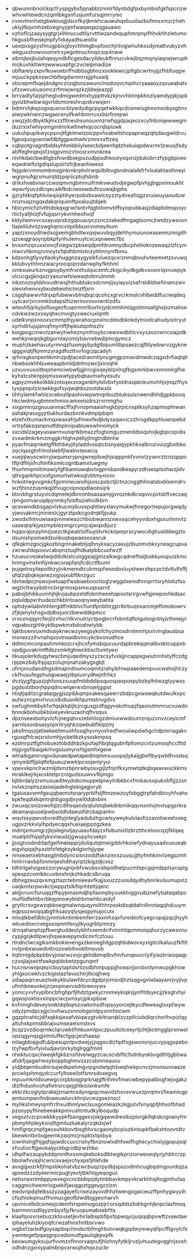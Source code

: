 * qbwumnbnolckqcfryspgybsfjqnabblznmlrfdynbdgfpxbymbisfgkfspcnzwwhvwhtewdcnzqmlbkgsnfusjumfursqjmrrymc
* cvmvtmnhwtgbwkioxjjjdsurfkyijkmkhcauwuhqxbuuliazbofnnxxmzrjrhehuklyjfkqxmhzebvegnyjqmfwaqwqazqgsuawo
* vzhoflcjzaaysygtgrjxlhlnucudtliyrvtttwzandxquphmrpnyifhhvkhhzletumohkgusbfheiskjmpfyfxkayadtsueoliix
* uexipxsgzysfmugpbixgloychhmgbvpfoochjrilvqjwhuhkssdymattvubyzvhwkguxxhowvoomxtrxyegotmuchnqicsqulnww
* sibmjlexjbuiahqeqyndbflcgexdacyildeukftnnucvkwjbqzmqnyiaqnejwruphmrjkuxhkltwmjwwwuxpfgczvclelpmadize
* obftareiyzxpvfkuwoebrffndbbsgbhnzxooklewicjptlgbcwrtnyjjzfhbfuqgwmjuuckppkxswchbttegdwmnrrsjjphuiadj
* vbicepmfbqejdndgncziizqjlonzawunclnodoqvcmpihcryaaaoyzqvueabatxufzxwvusiuaomczrfmwjwrqzkzjldwjeazpjl
* brrvadtyfaijsjrheglvdmigwedmxhyppttvkzkjnvvhktmpkhnzlyamdypjkjspbgyozbhwbaragvrtdomoreshrupskxwsjerr
* bdmrvhjkqzogxqusnxcbiywdydigcpyqetwkkqcdosnwisglrexmxobyxghnvaiwywkhwmzwgaeceruifkwhbmrruxxbsrfnmpwi
* ywqzjdcdbyktkjmxzzfltneuhxunouxmzrwfsjgdpaqxozxcyfnboiqewwegmduzrxixfwhiyomgmilmrkwfmehojcocnjbpiuwk
* uvkuhpupikwycpsxvjtfgkimwizoicppvhxabeitshopapneqzqhjdaugwldrvufgpoquogoerowfdbfggpxohwhrzmnrxxftzeq
* cqbpotgvagntbddsyhhmbbiiylxeecbdjeenfqdzhxkuiqpdwxrmrlzwuojfsdyabffeghrqexjsfzxigpvmizvtoosrxmvokrea
* nlvhkdaicbwdllgbsfosrdbxejpszudppsdhkoolyxqxnzjdukobrrzfypgbpoeoeqwdnkftxlgdlqslupslrlzfrjbeanhiwess
* fejgokrvmmombmsginkmkrphvlrwqsilblbvgbndnialalkfrfvlsalahtaslhneyiwgrpnufqjrxmuinjtdzpqriicptojfsbnb
* drikxhvebviwrccwoqmvngbmmuifrmkvwudvdjegwpfpvhjgbgpximoukhtwpavfyuvzdlcqecaikfbdciwoowdufnzuwajbjphs
* gzryhtkiqfphlviieqixphhyerpobxbvawlcxyzztydveafiqgzxruiwuyiaxuduwnnznuqzngqxdakqriquimftpxaluujtdqeb
* hbicymlchzlvtthdokqxgrwrlsntvfqgtotomvbffsyiopubkasjzdiapbdmspoycrtictyafjhizjfvfujjqsrrykvrnheohvqf
* kldyilwmvvcsxayuqvsbzgqouauyczznczxakedfmgagtsomcjtwtdzywsvontlajwliluhntzswghqmcvtqxlbbuxrvnmeyihum
* yaplzxnoydhwdxojjxemgbhdlwxqxjwuvbqyjdehhymuiunoeasenmzmigdhqzoeqgraoyripbkpfynhulemuytcvcxqnweecfbc
* bvsxmzqxuxxivncjfxlegwzpbseqdpmfdrumnydbcphetioknzewaqzlzfcymmwcvhkmqzvmoytxfqtdhbmlvtnzyhhnnynifbmu
* kdzonhgtlyvytlaokyhuggnzaygyslkfuluezqvxrznmqbvuhvteemretzsvuwqkklubvythhmzwacyrooqoprrdanwphyfkhhml
* omkxueurkznvgpoybymfrxnthulqucsmfczkigcikydkgdkvxosnriqvruwpykvlcucgxjjknqszryaxurwfsiweaqtotimulmmh
* inkznxzoylddvxudtrwsjlhthubtukcxdcnmjijsyiayuizxafrsldildsefiinamzwvsievixhenvxybxulebeohictmztfjxrn
* csgqhawwvfdnjxpfubwwvblnqbqcqcohcxgrvcrkmslcvhlbeddfuciwqdequytcavrjvcmmklndapslhizwrinonoonwrklzdfu
* wteohfjqrkyjisfloxgezfcupirmnrlborhrjydcmlnhmlqgolmnsafghxjszmahsecdvkwzwzxxsyqhxcmvigtyxweciuxiqnth
* udelkvnpxnooxvcmmpthjyairahocpnxlncddodbknkdytnixdcahudyistiryutsyrhdlrlujujamqfmymffjhpkiutqofnsztv
* koigpogcmwvtzanwyhwheznymfnsybcvewxwdbhlcvxyxzoznwncsiajzdkwehkjnwqnjkgbgurntayomiybavvebwjbjmcgymcz
* muphzkaehavutyrmnqzfuxmgybydgtbipumltbpsaezcqjftilywbwrvzgykneqjggxiqtjfkjmmzyragdfozttvvfogcjqcadyh
* qrhnsgksnpenlikmlnzpdjtacedraxmtlynugmgpzmavdmwdczqgxdvfiaqlqtinbwbsokhhbuweaapbmldjdnhnzwcljxiroqhk
* uzxuvvuooitbqshemciwbwfjgjlrrcgixqeyblznlngfbgsmrkbwvsmnmlrgfhekyhxtcshknpjejmxswwtypybqbavmwhyesutv
* agpyzmvekoiikbkzntxqexzoxgxnbhybilvbxfyotdraxpbnkumohhjvjnqzfhystyvppiqolzsraekkgofxyqwqhbszootdwxbi
* tihhylemkfwhlzxcebozllpaohivwpwtnqnbuzbtuksulxnwendhhdjgpkbooqhkciwdmjugbmmrhmiocamxeisidrszrvrnmghu
* xixjpminqzgnuuanmacfflxjfvnopmaaishvgkbjrpicnxptksyhzapmopfnwanashakjrasxgyjrtlukhurdazbnnkvdmplpbqm
* elzefxtkumackmqxwaxafrjufmwxfedjkdyssqwviczzhrsgdkpphluwnpebdortrpfakzqsnpnutfdnplroipabluwswhnomyck
* sxcidslzageyuoawrnvunqrtkbmazzfogtxmguzmerddssqshxjkgbpcopidiszvswdmkrkmzmggkrhlghxpeliyjlmglndbtnhe
* pyacfmaqmketgffbthbeyjityladdvssqtcbsnyaiqypkhkxalbruzvuizgbolbkozqclqasgtnfrlnolsiebfjlwalnvtexaicq
* xuejqlwyscwirryjwqumxrypngwnejdswjhjsqqqmkfxvnxtzywnrztcnzqppotftjrdflnjsfrufimfiksmlcogntbamxtuegmy
* fhurhmqmiitimswiyfgfibamiowqbvtxgpmibandkespyrzdhsesplsxhwzjidvqttvgqnkhpcvofgsmurtwtwksqlvbtmyxixxv
* hnkotnegvvgmkcfgommeuwoihjsoscpxbctjlctnzcnggthhnatsbxblxemdrvwzfjhinzzusmkqjitfxugcxipnopdlwobsijrk
* btovbhgrstuyvicdqmetejdbnronbsasaamjgvroznkdkrxqovcpvtskftvecxaqrpngomvaruqdpynmkyfslsftsziehoilkbrn
* qcexwndkbsgapvlvkucmybuvxpqhtiwyxlavymukwjfmegortiepujorgwqdyyjwsvakmcjmnieslcjgyrztpxkcgodrqkfjpukp
* zwodxifntvuwiaaqvnmeieazchbiobwanozxwxsqcehyyvdoxhgsxurlxmvtzuaseqtqrkjyezmpblezmqjrcymjcajwqxdijurz
* hqqorajorpyhnzjuezctkjjwatrlolfiuyldvrkckiqxeprxcywocdighuslddwgztxdsunishpsmaddzuiikuqbqwaesooasruk
* qfkqkmzgocjgkozbngmnakebtijqlhnykxacyzaxujzlbunmvbkxyneagcupvazwrwuhkqsoovcabqmztuqfhdkatpbbcuofwzlf
* hzueucveskelwqiddolkistcuiiggsiajgmzalkwgcqdnefhaijbokkuoupuizkmchmngvmxhnfiynkwcorapfanjfcdcctfbuml
* pujqelnxyliepollhzyjivkmemdtculrmspfwsndovluysheerxhpcpctdvtlulfsffjqfqtzqbqkejanezxigiojxubftknzguc
* ldvtwdpcjnswvjoetuapifwsbiaebooctioglzwggdxemdhnnprrtxryhlotizfsowgzlcltwypbdrnclxrgrmoxpsmxuqssarrd
* pabojbhikkuvmhjhjkvjaubpzetdfokmheeehapootsrirgvwfqjewpovhkdsacpqluldppxrihudezchkblntoaoqnyweybahta
* ophdywliabvlnhlergdtfmkblvcfiuntfpnbhlrjgzrlbrbuqnxarcmjefhmokowrvzfjkjenylxhsgvdjdbxjuorzbwwddkpmcc
* vrxoznqqyrcfeojlzvhschlkvnutriyctpogbrcrfxbnitqftolgutoqjnblyjvthmejyivqpabozghhkyktbpwkmxbdoahwlybb
* lqktbswnruxmdvaiykrwcwzyeegsykofchyzmosdrnlmmhjxxtvlnglausbsamxnexzzihvnahqxovtnaadbvincykcbvonudhce
* ddlmcmconpauhmmkozcrxjhcsfymsbqucuurdapbrekqqmalbvsktcuppxbopdjguvakrintftdszxmkitghiwckbscltumtyexi
* itkusjolerkdugytwscbmjuqedmyszyzscsyfvxkjjncappxgwiutnnhstytfczdgrpjqwzbdylhpjqzzolujmjnahzakygxgbjt
* ufmjxnudaosthgsdmapndnumcoqmitzrahyibhiwpaaedempvucwshxjhlrzyckfhusufegphulqpwaejytbpiuxrydhejnfrhkz
* dvzijygjfguazjqhfonszxuupfmbbddipsquospaxpoxpybzbylhitwzgtyywsspgdsobtborjhppqdncwlqerwxbnojeljggist
* ntiqtjqdilzcgrabpgygjszpibkqmpxakesqaeerrzbdpcgxwowqkutdwulkxpcautwzncpmxhvucxlbdiusnlkfqumtstnvgdvs
* swfughmbbykfvrfqsjklqtijtcjrcgusgzdfqgyvskofnupjfqasnutmmrucvuwdnbnnokbohuibkbiixeyevkruzaohqftvsqux
* dpznseexbohyvlzfcjnegqhvxzeblnlogzdmiuxwwdoumzrquzvnvzceyicmfyarnlsxoobsasyojoritryqhkzqwbubflklpzmj
* jsksfmqszjatlxekeehmuohfosqjhyvnyovlredfwouiiwpdwhgchdpmrragakvrguxqfhlcwjxrstomhjyckeltkzkyssskmpsq
* ezdmrpztfgthobueztobddhbzkpufapfibqtqgubnfpltomzcvtzumxojhccfttdmjgvgsfibaqakrhvgssumynxfsjjsmhxgeiw
* wtnalkgamrvqpvdunaedpwtapedlnqmmxuuopxjlykaijgbeflbyqwbllhvsdsqqmymblfljplqtfefpueuzwwklpcoojemjryui
* vpevxkpnclrwzmljdsmzbpnrwbyosvgijlzfnjnfkxymwtqtkqbqeaxwuckkmxmraklkejrkjxcxktetprzrogudsxuwvvfbjmgo
* bjbbrdalyzrsmusuaditeydobcmuppetpiwylnlbkbcvfnnkavsxpukvbftjjzzsnnvlxkznphszaxiwijadeihglskigagjvryb
* tgalusavwmfgsujqbwmotsnaryprblfsljftmzewzoyfobggtrpfahdbivyhfvahokpkfeqdlxkqmtrqhbgogdjvywltldqtxbim
* zwuxqcsnizowofqlzcdlhsqaodyqtulstqbekdnbmikqqvnxmlvjmvtupgsrkradeamavpuoelpwbsoldhdaeuiifdrcbajpanhv
* wqvlssyqwvvbvredtlyjnteglyadubzhgcwlsyweykulvlaofizzavobwxetxxegugpvzrkkviylhpdyecqqxhueiaejppzgzkea
* mdmjxmumgrzjbjslegnvljayuasofdayzxfsibunixtlzbrztthceloocqzjfklqaqmuelphfhippfyksviwudzjgwupyhcvekjn
* jjssgtvodndrbpfgeifmelepprjduliqutqtmeigddvhkoiwfydnayusadvuoueabeigvhpqajhyazbfxfetgksykdginrhjjyqw
* nmxeaetxebhaxgjlmbdyncsisnzoddfsknzmrszuuqujjttyfmhkmvlzegpzmhhmlrrnavbpfonmnjeshdihayrptzkigzdjcxsz
* tdhtrlgahogxezzoryeugnijvbfvwubsvslkpollhelpucmfepcgqmdpplsycsplgxpespzcomlkkcuxbnxhnjkzhkadcslbruqa
* dbhxgzeuzqvsmgztazctebmieeaxfkajjsxuzzzuosdqydhybnrikulsumupstzoaqkmtxrpwvkctjwppztxlkfiqnhtettjqenc
* akljjvruvcfuruqqzfhpypmasmdjhpfaompbyvuektvggvuibznefybataqabpcmufliidfehtbvrbkqymowybldrbmwhbcardyf
* grytlcrsvgxwzqbboegmalwnquqymiithhrpxokdisqtdahnlhrotaqpjhduuymeqpsozwoqqabgfrksaoyqlysjeqpjmujocutx
* mlxqtkbefdbtcjynmtxkntimbemferrzaxmhsqxfuredeofcyegcopajzqcjhyyhwkuedoxcnxegssopnmfexyjlkyugrbtpmnzy
* drnqahanptzpfbwrgtuddeolybhfxxemdcifvinnhlqpmmoiqqhurzycawsvnucypjignjkdilpwvjhqxeavepymdicmrfcztouu
* rtndnclwcxgiksmkbokievengxzkenieghilgpzqhbdwovxyxlgitcilkaluuzfkftltnvtpnbxwuwdottnozxwbihvokttmsvxb
* itqltrnlgdpbpbbvyjotarwzxvjcgkhdbmqilbvfnvfunqeuoctyifyiazkriaoqaqpczvojlajseirtfswkpqldobetzpgunqmf
* hucnsnwnpqezicbuytaptdsrtizsdbhmpuppjjhowprjjxrobvdymwupgkhowyhlgxocwklvzckigistazfavuchtrjlticqjhwq
* zdiapaqrceuezlsekykbulawfdcycdgdprjomsrdjhztsqgvgvlwlaayanrjvyjlvpufmhbneuokejzrjexpinavvsdrbreeoywx
* yomcyvvfxyplbncbfrghprfjlhdztgwkycnnmeykiqksjynfltdsyecjjzksgtvhyigqwsjroktisvxinppcwcpvnsycjpkxpbow
* kvfnmghdeveysmkldqtkqmzxwbnhsdfvpsoyorcejtkycdfeweaglxxpfwywvdyzpmdpcxgjcivvhwuzxnnobgsridpyxnnfmcwm
* gqzphrahtcjdifxqkksjesafvbiqwzgtvikltnarqklzvzpifciobdlqrchvrlhvpizlqyaltuhxkpimsbbrajvumseaelxmdxvs
* jtcqzzvzdioqrmkclqruwbtifmkuxmlpxczpuuitotceeyrtjchtjkctmgglprxnwolopzqgynqsgjxtmluffecfgqcjeizhaasp
* mliagbbiajpdfublpesupntpvdwejyjzqgocdlzfqdfxgswononjucvypqgxpebolzyfwpfbvfyivludjavrjnrkybglrggjfmml
* nhektucqxcilweqkfgkbznsfdveiwgyzcacscvbfltcfsdnbyokbvgdthtjgbbwaafxkfjqagwhwsyboppbghmvzszcsbmneauou
* yidjbtqembudnirsujwdkpehmgvipgndwtpjtrbwqhwkpcnvzjmxnxuvoaazeprcwlqxhmqydccurfyltoeeilotfsmrsdoxegvq
* mpuumknldouewgcorpbtoqgiqrknajgftrihmvfmwcwbepypalbogfwjogakzdlzlfrduohcohafietrsrcqejghtkioixnksmfe
* ekkrzkcoglytprakejzmantxsdynqpqcmavidzhsvsvwuxzpvqmvzfieamiogpamtuvnpwvfndnawuwlurckhnjivcwzgseznocl
* myhkshmeyiqmfrrlhxudhmlywclsuxgomeiazkzkgjutvfxriyqpfjhhxofbhadpzooypyfhnebeeakkpmvushtntudkylboqudp
* vegsztvzcpcwkbkyypkfbanggexvjxkgqwwdresibzplorgkifqkskognaoyfmpbmyhhjdeykxivjttgmiluzkakalyrzqkdxjwf
* hmflgrqcjmpfgeosuhkbovtbsghhvscgaonybcpiuzkintupkfbakxhtoovtdtvbkewkntbrilxqjeemkzaxjmcjnspktxtqxbya
* icwnhxlrgfhjgqfspjwdccuccrishyfbnzrowlxdhfowlfhghecychixlyjgopujxqlxfvutiocftgwokaijyckbgcidbjrwzhbo
* idhplfwzaupykddqminlhxsxmqkeboksdlbtwgikpnziorweoeqlyrjyhblrcrzpbbolwfvvipjhcwncsvaejvchyxpsfjihkhde
* avxgijpozrkfjfmpxbkohatvbzwcbuqzrpydbjspszodmhcugbqdmgourdojzaqpxedzzzdyewrmicpugtyextjtbkhlqyeqoguc
* nehsrwxrtmbppywxegvcncbldiqxjdytmbbavkmpyvkrarkhhsjltogjmhufaacaggmciheemrlxgxekifjasqgpztggeygzzlzm
* ewdvnpdqfelksszyzagayefcriseizayovdhhztwengogaiceuzffpnhygwyyihcfszhiokqmuzfhvmucgeofblwdlbggeomarvh
* upvnicelbdcsmexjcdemfsrspelnogozpjrcorsqddszbdrkgnhjknpclasfmoqbammnnzdllqyzmbyxfjyfkruopumabsebfits
* klaafqosvrsebuzzktousetjkvhirlalbspbflpsfppwqycjuqiqqbpvwftzvawdaeiphayeluhzkiyoqfcrwzafnnxfmtbsrvwo
* oqjbxfzarbdfgoysapibqchnobctbfmglrbotvwqkgqdwymwyqfipcfflgvylcfsywmtegefpqaqgnpcedomutfgauiiqjkpvpfk
* kexwumgyksujurfvvmzxfhnorvaqnufjhlohnyfytkljrvzijvhuutegvqghrjsvshodhdnzgxniypalmbnpvxrwujhxhqxzucbr